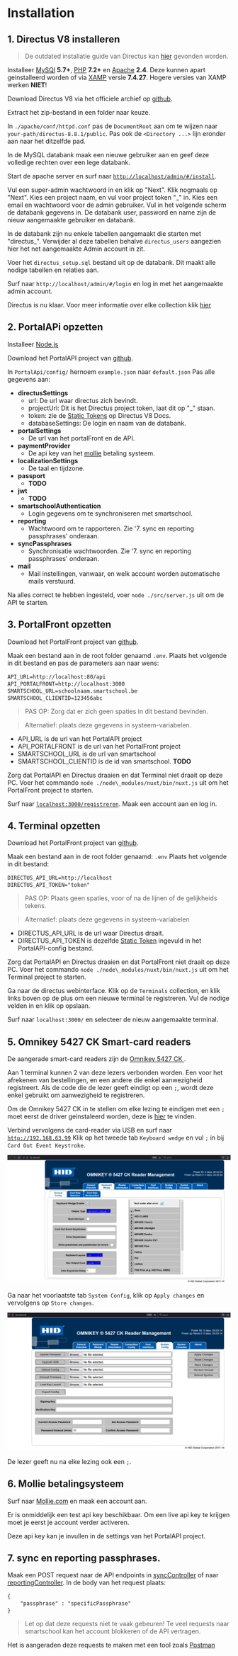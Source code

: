# Installation
## 1. Directus V8 installeren
> De outdated installatie guide van Directus kan [hier](https://v8.docs.directus.io/getting-started/installation.html) gevonden worden.

Installeer [MySQl](https://www.mysql.com/products/community/) **5.7+**, [PHP](https://www.php.net/downloads) **7.2+** en [Apache](https://httpd.apache.org/download.cgi) **2.4**.
Deze kunnen apart geinstalleerd worden of via [XAMP](https://www.apachefriends.org/download.html) versie **7.4.27**.
Hogere versies van XAMP werken **NIET**!



Download Directus V8 via het officiele archief op [github](https://github.com/directus/v8-archive/releases).

Extract het zip-bestand in een folder naar keuze.

In `./apache/conf/httpd.conf` pas de `DocumentRoot` aan om te wijzen naar `your-path/directus-8.8.1/public`. Pas ook de `<Directory ...>` lijn eronder aan naar het ditzelfde pad.

In de MySQL databank maak een nieuwe gebruiker aan en geef deze volledige rechten over een lege databank.

Start de apache server en surf naar [`http://localhost/admin/#/install`](http://localhost/admin/#/install).

Vul een super-admin wachtwoord in en klik op "Next".
Klik nogmaals op "Next".
Kies een project naam, en vul voor project token "_" in.
Kies een email en wachtwoord voor de admin gebruiker.
Vul in het volgende scherm de databank gegevens in. De databank user, password en name zijn de nieuw aangemaakte gebruiker en databank.

In de databank zijn nu enkele tabellen aangemaakt die starten met "directus_". Verwijder al deze tabellen behalve `directus_users` aangezien hier het net aangemaakte Admin account in zit.

Voer het `directus_setup.sql` bestand uit op de databank. Dit maakt alle nodige tabellen en relaties aan.

Surf naar `http://localhost/admin/#/login` en log in met het aangemaakte admin account.

Directus is nu klaar. Voor meer informatie over elke collection klik [hier](https://github.com/nrdsbvba/MyPacr/tree/main/Documentatie/Collections.md)

## 2. PortalAPi opzetten
Installeer [Node.js](https://nodejs.org/en/download/)

Download het PortalAPI project van [github](https://github.com/nrdsbvba/MyPacr/tree/main/MyPacr.PortalApi).

In `PortalApi/config/` hernoem `example.json` naar `default.json`
Pas alle gegevens aan:
- **directusSettings**
	- url: De url waar directus zich bevindt.
	- projectUrl: Dit is het Directus project token, laat dit op "_" staan.
	- token: zie de [Static Tokens](https://v8.docs.directus.io/api/authentication.html#tokens) op Directus V8 Docs.
	- databaseSettings: De login en naam van de databank.
- **portalSettings**
	- De url van het portalFront en de API.
- **paymentProvider**
	- De api key van het [mollie](https://www.mollie.com/be) betaling systeem.
- **localizationSettings**
	- De taal en tijdzone.
- **passport**
	- **TODO**
- **jwt**
	- **TODO**
- **smartschoolAuthentication**
	- Login gegevens om te synchroniseren met smartschool.
- **reporting**
	- Wachtwoord om te rapporteren. Zie '7. sync en reporting passphrases' onderaan.
- **syncPassphrases**
	- Synchronisatie wachtwoorden. Zie '7. sync en reporting passphrases' onderaan.
- **mail**
	- Mail instellingen, vanwaar, en welk account worden automatische mails verstuurd.

Na alles correct te hebben ingesteld, voer `node ./src/server.js` uit om de API te starten.

## 3. PortalFront opzetten

Download het PortalFront project van [github](https://github.com/nrdsbvba/MyPacr/tree/main/MyPacr.PortalFront).

Maak een bestand aan in de root folder genaamd `.env`.
Plaats het volgende in dit bestand en pas de parameters aan naar wens:
```
API_URL=http://localhost:80/api
API_PORTALFRONT=http://localhost:3000
SMARTSCHOOL_URL=schoolnaam.smartschool.be
SMARTSCHOOL_CLIENTID=123456abc
```
> PAS OP: Zorg dat er zich geen spaties in dit bestand bevinden.

> Alternatief: plaats deze gegevens in systeem-variabelen.

- API_URL is de url van het PortalAPI project
- API_PORTALFRONT is de url van het PortalFront project
- SMARTSCHOOL_URL is de url van smartschool
- SMARTSCHOOL_CLIENTID is de id van smartschool. **TODO**

Zorg dat PortalAPI en Directus draaien en dat Terminal niet draait op deze PC.
Voer het commando `node ./node\_modules/nuxt/bin/nuxt.js` uit om het PortalFront project te starten.

Surf naar [`localhost:3000/registreren`](localhost:3000/registreren).
Maak een account aan en log in.

## 4. Terminal opzetten
Download het PortalFront project van [github](https://github.com/nrdsbvba/MyPacr/tree/main/MyPacr.Terminal).

Maak een bestand aan in de root folder genaamd: `.env`
Plaats het volgende in dit bestand:
```
DIRECTUS_API_URL=http://localhost
DIRECTUS_API_TOKEN="token"
```
> PAS OP: Plaats geen spaties, voor of na de lijnen of de gelijkheids tekens.

> Alternatief: plaats deze gegevens in systeem-variabelen

- DIRECTUS_API_URL is de url waar Directus draait.
- DIRECTUS_API_TOKEN is dezelfde [Static Token](https://v8.docs.directus.io/api/authentication.html#tokens) ingevuld in het PortalAPI-config bestand.

Zorg dat PortalAPI en Directus draaien en dat PortalFront niet draait op deze PC.
Voer het commando `node ./node\_modules/nuxt/bin/nuxt.js` uit om het Terminal project te starten.

Ga naar de directus webinterface. Klik op de `Terminals` collection, en klik links boven op de plus om een nieuwe terminal te registreren. Vul de nodige velden in en klik op opslaan.

Surf naar `localhost:3000/` en selecteer de nieuw aangemaakte terminal.

## 5. Omnikey 5427 CK Smart-card readers
De aangerade smart-card readers zijn de [Omnikey 5427 CK ](https://www.hidglobal.com/products/readers/omnikey/5427).

Aan 1 terminal kunnen 2 van deze lezers verbonden worden. Een voor het afrekenen van bestellingen, en een andere die enkel aanwezigheid registreert. Als de code die de lezer geeft eindigt op een `;`, wordt deze enkel gebruikt om aanwezigheid te registreren.

Om de Omnikey 5427 CK in te stellen om elke lezing te eindigen met een `;` moet eerst de driver geinstaleerd worden, deze is [hier](https://www.hidglobal.com/drivers/28595) te vinden.

Verbind vervolgens de card-reader via USB en surf naar [`http://192.168.63.99`](http://192.168.63.99)
Klik op het tweede tab `Keyboard wedge` en vul `;` in bij `Card Out Event Keystroke`.

![image](./CardReader_1.PNG)

Ga naar het voorlaatste tab `System Config`, klik op `Apply changes` en vervolgens op `Store changes`.

![image](./CardReader_2.PNG)

De lezer geeft nu na elke lezing ook een `;`.

## 6. Mollie betalingsysteem
Surf naar [Mollie.com](https://www.mollie.com/be) en maak een account aan.

Er is onmiddelijk een test api key beschikbaar. Om een live api key te krijgen moet je eerst je account verder activeren.

Deze api key kan je invullen in de settings van het PortalAPI project.

## 7. sync en reporting passphrases.

Maak een POST request naar de API endpoints in [syncController](https://github.com/nrdsbvba/MyPacr/blob/main/MyPacr.PortalApi/src/controllers/syncController.js) of naar [reportingController](https://github.com/nrdsbvba/MyPacr/blob/main/MyPacr.PortalApi/src/controllers/reportingController.js). In de body van het request plaats:
```
{
	"passphrase" : "specificPassphrase"
}
```

> Let op dat deze requests niet te vaak gebeuren! Te veel requests naar smartschool kan het account blokkeren of de API vertragen.

Het is aangeraden deze requests te maken met een tool zoals [Postman](https://www.postman.com/)